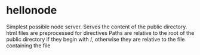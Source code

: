 # hellonode
Simplest possible node server.
Serves the content of the public directory.
html files are preprocessed for <?include 'filename' ?> directives
Paths are relative to the root of the public directory if they begin with /,
otherwise they are relative to the file containing the  <?include 'x'?> file

